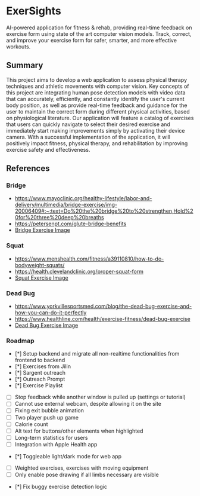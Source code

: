 # ExerSights
AI-powered application for fitness & rehab, providing real-time feedback on exercise form using state of the art computer vision models. Track, correct, and improve your exercise form for safer, smarter, and more effective workouts.

## Summary
This project aims to develop a web application to assess physical therapy techniques and athletic movements with computer vision. Key concepts of this project are integrating human pose detection models with video data that can accurately, efficiently, and constantly identify the user's current body position, as well as provide real-time feedback and guidance for the user to maintain the correct form during different physical activities, based on physiological literature. Our application will feature a catalog of exercises that users can quickly navigate to select their desired exercise and immediately start making improvements simply by activating their device camera. With a successful implementation of the application, it will positively impact fitness, physical therapy, and rehabilitation by improving exercise safety and effectiveness.

## References

### Bridge
- https://www.mayoclinic.org/healthy-lifestyle/labor-and-delivery/multimedia/bridge-exercise/img-20006409#:~:text=Do%20the%20bridge%20to%20strengthen,Hold%20for%20three%20deep%20breaths
- https://petersenpt.com/glute-bridge-benefits
- [Bridge Exercise Image](https://stock.adobe.com/search?gallery_id=PIZqUkvxu7qhznwP72OzFum6F4eyV4ek&filters%5Bcontent_type%3Aphoto%5D=1&filters%5Bcontent_type%3Aillustration%5D=1&filters%5Bcontent_type%3Azip_vector%5D=1&filters%5Bcontent_type%3Avideo%5D=1&filters%5Bcontent_type%3Atemplate%5D=1&filters%5Bcontent_type%3A3d%5D=1&filters%5Bcontent_type%3Aaudio%5D=0&filters%5Binclude_stock_enterprise%5D=0&filters%5Bis_editorial%5D=0&filters%5Bcontent_type%3Aimage%5D=1&order=relevance&search_page=2&get_facets=0&search_type=pagination&asset_id=208087907)

### Squat

-   https://www.menshealth.com/fitness/a39110810/how-to-do-bodyweight-squats/
-   https://health.clevelandclinic.org/proper-squat-form
-   [Squat Exercise Image](https://www.sapphirephysicaltherapy.com/blog/bone-health-aug-2023)

### Dead Bug

-   https://www.yorkvillesportsmed.com/blog/the-dead-bug-exercise-and-how-you-can-do-it-perfectly
-   https://www.healthline.com/health/exercise-fitness/dead-bug-exercise
-   [Dead Bug Exercise Image](https://camsportsperformancetrainingblog.com/2016/07/18/dead-bug-anti-rotation-band-press/)


### Roadmap

- [*] Setup backend and migrate all non-realtime functionalities from frontend to backend
- [*] Exercises from Jilin
- [*] Sargent outreach
- [*] Outreach Prompt
- [*] Exercise Playlist
- [ ] Stop feedback while another window is pulled up (settings or tutorial)
- [ ] Cannot use external webcam, despite allowing it on the site
- [ ] Fixing exit bubble animation
- [ ] Two player push up game
- [ ] Calorie count
- [ ] Alt text for buttons/other elements when highlighted
- [ ] Long-term statistics for users
- [ ] Integration with Apple Health app
- [*] Toggleable light/dark mode for web app
- [ ] Weighted exercises, exercises with moving equipment
- [ ] Only enable pose drawing if all limbs necessary are visible
- [*] Fix buggy exercise detection logic

